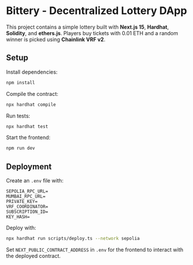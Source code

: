 # Bittery - Decentralized Lottery DApp

This project contains a simple lottery built with **Next.js 15**, **Hardhat**, **Solidity**, and **ethers.js**. Players buy tickets with 0.01 ETH and a random winner is picked using **Chainlink VRF v2**.

## Setup

Install dependencies:

```bash
npm install
```

Compile the contract:

```bash
npx hardhat compile
```

Run tests:

```bash
npx hardhat test
```

Start the frontend:

```bash
npm run dev
```

## Deployment

Create an `.env` file with:

```
SEPOLIA_RPC_URL=
MUMBAI_RPC_URL=
PRIVATE_KEY=
VRF_COORDINATOR=
SUBSCRIPTION_ID=
KEY_HASH=
```

Deploy with:

```bash
npx hardhat run scripts/deploy.ts --network sepolia
```

Set `NEXT_PUBLIC_CONTRACT_ADDRESS` in `.env` for the frontend to interact with the deployed contract.
